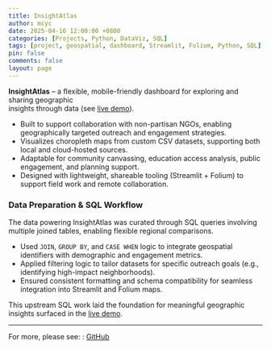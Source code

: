 ```yaml
---
title: InsightAtlas
author: mcyc
date: 2025-04-16 12:00:00 +0800
categories: [Projects, Python, DataViz, SQL]
tags: [project, geospatial, dashboard, Streamlit, Folium, Python, SQL]
pin: false
comments: false
layout: page
---
```


**InsightAtlas** – a flexible, mobile-friendly dashboard for exploring and sharing geographic  
insights through data (see [live demo](https://insight-atlas.streamlit.app/)).

- Built to support collaboration with non-partisan NGOs, enabling geographically targeted outreach and engagement strategies.
- Visualizes choropleth maps from custom CSV datasets, supporting both local and cloud-hosted sources.
- Adaptable for community canvassing, education access analysis, public engagement, and planning support.
- Designed with lightweight, shareable tooling (Streamlit + Folium) to support field work and remote collaboration.

### Data Preparation & SQL Workflow

The data powering InsightAtlas was curated through SQL queries involving multiple joined tables, enabling flexible regional comparisons.

- Used `JOIN`, `GROUP BY`, and `CASE WHEN` logic to integrate geospatial identifiers with demographic and engagement metrics.
- Applied filtering logic to tailor datasets for specific outreach goals (e.g., identifying high-impact neighborhoods).
- Ensured consistent formatting and schema compatibility for seamless integration into Streamlit and Folium maps.

This upstream SQL work laid the foundation for meaningful geographic insights surfaced in the [live demo](https://insight-atlas.streamlit.app/).

---
For more, please see:
: <a href="https://github.com/mcyc/InsightAtlas" class="tag text-muted">
    <i class="fab fa-github-square"></i> GitHub
  </a>
